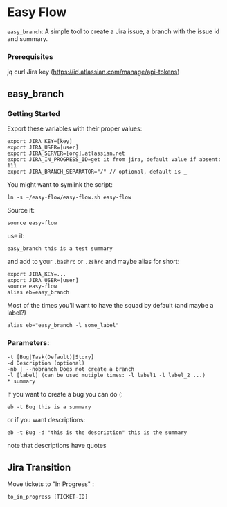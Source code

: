 # Easy Flow 

`easy_branch`: A simple tool to create a Jira issue, a branch with the issue id and summary.

### Prerequisites

jq
curl
Jira key (https://id.atlassian.com/manage/api-tokens)

## easy_branch


### Getting Started

Export these variables with their proper values:

```
export JIRA_KEY=[key]
export JIRA_USER=[user]
export JIRA_SERVER=[org].atlassian.net
export JIRA_IN_PROGRESS_ID=get it from jira, default value if absent: 111
export JIRA_BRANCH_SEPARATOR="/" // optional, default is _ 
```

You might want to symlink the script:
```
ln -s ~/easy-flow/easy-flow.sh easy-flow
```

Source it:
```
source easy-flow 
```

use it:
```
easy_branch this is a test summary
```

and add to your `.bashrc` or `.zshrc` and maybe alias for short:

```
export JIRA_KEY=...
export JIRA_USER=[user]
source easy-flow
alias eb=easy_branch
```

Most of the times you'll want to have the squad by default (and maybe a label?)
```
alias eb="easy_branch -l some_label"
```


### Parameters:
```
-t [Bug|Task(Default)|Story]
-d Description (optional)
-nb | --nobranch Does not create a branch
-l [label] (can be used mutiple times: -l label1 -l label_2 ...)
* summary
```
If you want to create a bug you can do (:
```
eb -t Bug this is a summary
```
or if you want descriptions:

```
eb -t Bug -d "this is the description" this is the summary
```

note that descriptions have quotes

## Jira Transition
Move tickets to "In Progress" :
```
to_in_progress [TICKET-ID]
```



